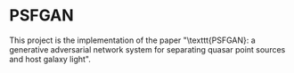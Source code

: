 # PSFGAN

This project is the implementation of the paper "\texttt{PSFGAN}: a generative adversarial network system for separating quasar point sources and host galaxy light".